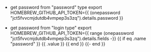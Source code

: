 - get password from "password" type
export HOMEBREW_GITHUB_API_TOKEN={{ (onepassword "jct5fvvcmjdutdb4vmpep3s3zq").details.password }}

- get password from "login type"
export HOMEBREW_GITHUB_API_TOKEN={{ range (onepassword "jct5fvvcmjdutdb4vmpep3s3zq").details.fields -}}
  {{ if eq .name "password" }}
    {{ .value }}
  {{ end }}
{{- end }}
